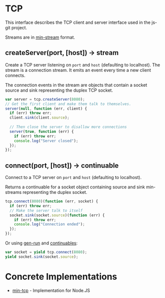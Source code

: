 # TCP

This interface describes the TCP client and server interface used in the js-git project.

Streams are in [min-stream][] format.

## createServer(port, [host]) -> stream

Create a TCP server listening on `port` and `host` (defaulting to localhost).  The stream is a connection stream.  It emits an event every time a new client connects.

The connection events in the stream are objects that contain a socket source and sink representing the duplex TCP socket.

```js
var server = tcp.createServer(8080);
// Get the first client and make them talk to themselves.
server(null, function (err, client) {
  if (err) throw err;
  client.sink(client.source);
  
  // Then close the server to disallow more connections
  server(true, function (err) {
    if (err) throw err;
    console.log("Server closed");
  });
});
```

## connect(port, [host]) -> continuable<socket>

Connect to a TCP server on `port` and `host` (defaulting to localhost).

Returns a continuable for a socket object containing source and sink min-streams representing the duplex socket.

```js
tcp.connect(8080)(function (err, socket) {
  if (err) throw err;
  // Make the server talk to itself
  socket.sink(socket.source)(function (err) {
    if (err) throw err;
    console.log("Connection ended");
  });
});
```

Or using [gen-run][] and [continuables][]:

```js
var socket = yield tcp.connect(8080);
yield socket.sink(socket.source);
```

# Concrete Implementations

 - [min-tcp](https://github.com/creationix/min-tcp) - Implementation for Node.JS

[min-stream]: https://github.com/creationix/js-git/blob/master/specs/min-stream.md
[gen-run]: https://github.com/creationix/gen-run
[continuables]: https://github.com/creationix/js-git/blob/master/specs/continuable.md
